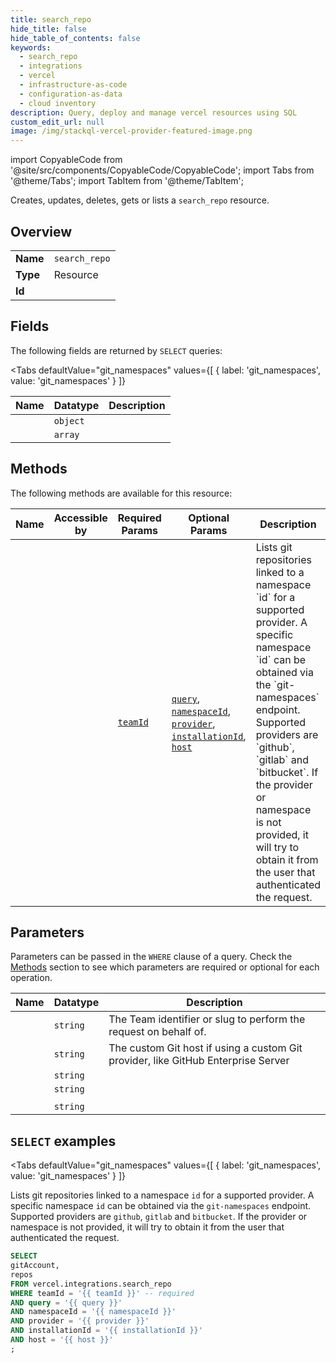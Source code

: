 ```yaml
--- 
title: search_repo
hide_title: false
hide_table_of_contents: false
keywords:
  - search_repo
  - integrations
  - vercel
  - infrastructure-as-code
  - configuration-as-data
  - cloud inventory
description: Query, deploy and manage vercel resources using SQL
custom_edit_url: null
image: /img/stackql-vercel-provider-featured-image.png
---
```


import CopyableCode from '@site/src/components/CopyableCode/CopyableCode';
import Tabs from '@theme/Tabs';
import TabItem from '@theme/TabItem';

Creates, updates, deletes, gets or lists a <code>search_repo</code> resource.

## Overview
<table><tbody>
<tr><td><b>Name</b></td><td><code>search_repo</code></td></tr>
<tr><td><b>Type</b></td><td>Resource</td></tr>
<tr><td><b>Id</b></td><td><CopyableCode code="vercel.integrations.search_repo" /></td></tr>
</tbody></table>

## Fields

The following fields are returned by `SELECT` queries:

<Tabs
    defaultValue="git_namespaces"
    values={[
        { label: 'git_namespaces', value: 'git_namespaces' }
    ]}
>
<TabItem value="git_namespaces">

<table>
<thead>
    <tr>
    <th>Name</th>
    <th>Datatype</th>
    <th>Description</th>
    </tr>
</thead>
<tbody>
<tr>
    <td><CopyableCode code="gitAccount" /></td>
    <td><code>object</code></td>
    <td></td>
</tr>
<tr>
    <td><CopyableCode code="repos" /></td>
    <td><code>array</code></td>
    <td></td>
</tr>
</tbody>
</table>
</TabItem>
</Tabs>

## Methods

The following methods are available for this resource:

<table>
<thead>
    <tr>
    <th>Name</th>
    <th>Accessible by</th>
    <th>Required Params</th>
    <th>Optional Params</th>
    <th>Description</th>
    </tr>
</thead>
<tbody>
<tr>
    <td><a href="#git_namespaces"><CopyableCode code="git_namespaces" /></a></td>
    <td><CopyableCode code="select" /></td>
    <td><a href="#parameter-teamId"><code>teamId</code></a></td>
    <td><a href="#parameter-query"><code>query</code></a>, <a href="#parameter-namespaceId"><code>namespaceId</code></a>, <a href="#parameter-provider"><code>provider</code></a>, <a href="#parameter-installationId"><code>installationId</code></a>, <a href="#parameter-host"><code>host</code></a></td>
    <td>Lists git repositories linked to a namespace `id` for a supported provider. A specific namespace `id` can be obtained via the `git-namespaces`  endpoint. Supported providers are `github`, `gitlab` and `bitbucket`. If the provider or namespace is not provided, it will try to obtain it from the user that authenticated the request.</td>
</tr>
</tbody>
</table>

## Parameters

Parameters can be passed in the `WHERE` clause of a query. Check the [Methods](#methods) section to see which parameters are required or optional for each operation.

<table>
<thead>
    <tr>
    <th>Name</th>
    <th>Datatype</th>
    <th>Description</th>
    </tr>
</thead>
<tbody>
<tr id="parameter-teamId">
    <td><CopyableCode code="teamId" /></td>
    <td><code>string</code></td>
    <td>The Team identifier or slug to perform the request on behalf of.</td>
</tr>
<tr id="parameter-host">
    <td><CopyableCode code="host" /></td>
    <td><code>string</code></td>
    <td>The custom Git host if using a custom Git provider, like GitHub Enterprise Server</td>
</tr>
<tr id="parameter-installationId">
    <td><CopyableCode code="installationId" /></td>
    <td><code>string</code></td>
    <td></td>
</tr>
<tr id="parameter-namespaceId">
    <td><CopyableCode code="namespaceId" /></td>
    <td><code>string</code></td>
    <td></td>
</tr>
<tr id="parameter-provider">
    <td><CopyableCode code="provider" /></td>
    <td><code></code></td>
    <td></td>
</tr>
<tr id="parameter-query">
    <td><CopyableCode code="query" /></td>
    <td><code>string</code></td>
    <td></td>
</tr>
</tbody>
</table>

## `SELECT` examples

<Tabs
    defaultValue="git_namespaces"
    values={[
        { label: 'git_namespaces', value: 'git_namespaces' }
    ]}
>
<TabItem value="git_namespaces">

Lists git repositories linked to a namespace `id` for a supported provider. A specific namespace `id` can be obtained via the `git-namespaces`  endpoint. Supported providers are `github`, `gitlab` and `bitbucket`. If the provider or namespace is not provided, it will try to obtain it from the user that authenticated the request.

```sql
SELECT
gitAccount,
repos
FROM vercel.integrations.search_repo
WHERE teamId = '{{ teamId }}' -- required
AND query = '{{ query }}'
AND namespaceId = '{{ namespaceId }}'
AND provider = '{{ provider }}'
AND installationId = '{{ installationId }}'
AND host = '{{ host }}'
;
```
</TabItem>
</Tabs>
